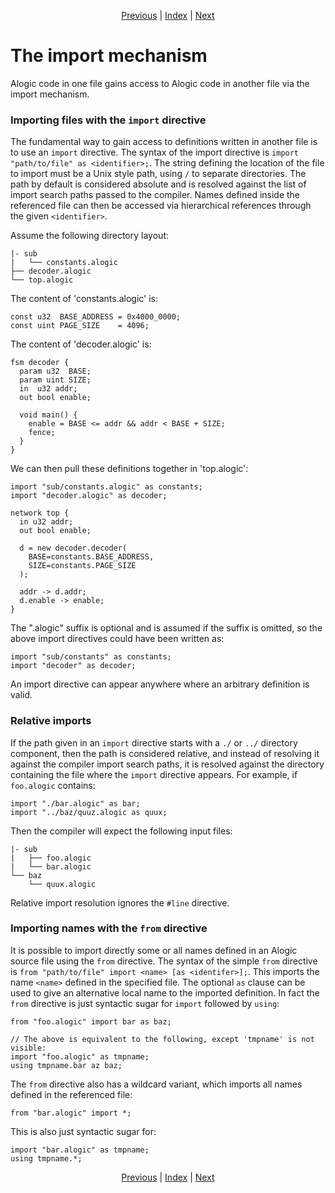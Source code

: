 <p align="center">
<a href="using.md">Previous</a> |
<a href="index.md">Index</a> |
<a href="gen.md">Next</a>
</p>

# The import mechanism

Alogic code in one file gains access to Alogic code in another file via the
import mechanism.

### Importing files with the `import` directive

The fundamental way to gain access to definitions written in another file is to
use an `import` directive. The syntax of the import directive is `import
"path/to/file" as <identifier>;`. The string defining the location of the file
to import must be a Unix style path, using `/` to separate directories. The path
by default is considered absolute and is resolved against the list of import
search paths passed to the compiler. Names defined inside the referenced file
can then be accessed via hierarchical references through the
given `<identifier>`.

Assume the following directory layout:

```
|- sub
|   └── constants.alogic
├── decoder.alogic
└── top.alogic
```

The content of 'constants.alogic' is:

```
const u32  BASE_ADDRESS = 0x4000_0000;
const uint PAGE_SIZE    = 4096;
```

The content of 'decoder.alogic' is:

```
fsm decoder {
  param u32  BASE;
  param uint SIZE;
  in  u32 addr;
  out bool enable;

  void main() {
    enable = BASE <= addr && addr < BASE + SIZE;
    fence;
  }
}
```

We can then pull these definitions together in 'top.alogic':

```
import "sub/constants.alogic" as constants;
import "decoder.alogic" as decoder;

network top {
  in u32 addr;
  out bool enable;

  d = new decoder.decoder(
    BASE=constants.BASE_ADDRESS,
    SIZE=constants.PAGE_SIZE
  );

  addr -> d.addr;
  d.enable -> enable;
}
```

The ".alogic" suffix is optional and is assumed if the suffix is omitted, so the
above import directives could have been written as:

```
import "sub/constants" as constants;
import "decoder" as decoder;
```

An import directive can appear anywhere where an arbitrary definition is valid.

### Relative imports

If the path given in an `import` directive starts with a `./` or `../`
directory component, then the path is considered relative, and instead of
resolving it against the compiler import search paths, it is resolved against
the directory containing the file where the `import` directive appears. For
example, if `foo.alogic` contains:

```
import "./bar.alogic" as bar;
import "../baz/quuz.alogic as quux;
```

Then the compiler will expect the following input files:

```
|- sub
|   ├── foo.alogic
|   └── bar.alogic
└── baz
    └── quux.alogic
```

Relative import resolution ignores the `#line` directive.

### Importing names with the `from` directive

It is possible to import directly some or all names defined in an Alogic source
file using the `from` directive. The syntax of the simple `from` directive is
`from "path/to/file" import <name> [as <identifer>];`. This imports the name
`<name>` defined in the specified file. The optional `as` clause can be used to
give an alternative local name to the imported definition. In fact the
`from` directive is just syntactic sugar for `import` followed by `using`:

```
from "foo.alogic" import bar as baz;

// The above is equivalent to the following, except 'tmpname' is not visible:
import "foo.alogic" as tmpname;
using tmpname.bar az baz;
```

The `from` directive also has a wildcard variant, which imports all names
defined in the referenced file:

```
from "bar.alogic" import *;
```

This is also just syntactic sugar for:

```
import "bar.alogic" as tmpname;
using tmpname.*;
```

<p align="center">
<a href="using.md">Previous</a> |
<a href="index.md">Index</a> |
<a href="gen.md">Next</a>
</p>
